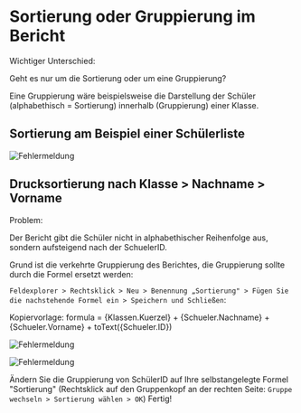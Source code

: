 # Sortierung oder Gruppierung im Bericht

Wichtiger Unterschied:

Geht es nur um die Sortierung oder um eine Gruppierung?

Eine Gruppierung wäre beispielsweise die Darstellung der Schüler (alphabethisch = Sortierung) innerhalb (Gruppierung) einer Klasse.

## Sortierung am Beispiel einer Schülerliste

![Fehlermeldung](/assets/images/cr-sortierung-im-bericht.jpg)

## Drucksortierung nach Klasse > Nachname > Vorname

Problem:

Der Bericht gibt die Schüler nicht in alphabethischer Reihenfolge aus, sondern aufsteigend nach der SchuelerID.

Grund ist die verkehrte Gruppierung des Berichtes, die Gruppierung sollte durch die Formel ersetzt werden:

`Feldexplorer > Rechtsklick > Neu > Benennung „Sortierung" > Fügen Sie die nachstehende Formel ein > Speichern und Schließen`:

Kopiervorlage: formula = {Klassen.Kuerzel} + {Schueler.Nachname} + {Schueler.Vorname} + toText({Schueler.ID})

![Fehlermeldung](/assets/images/cr-formeleditor.jpg)

![Fehlermeldung](/assets/images/cr-sortierung-der-gruppierung.jpg)

Ändern Sie die Gruppierung von SchülerID auf Ihre selbstangelegte Formel "Sortierung" (Rechtsklick auf den Gruppenkopf an der rechten Seite: `Gruppe wechseln > Sortierung wählen > OK`) Fertig!
